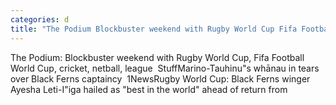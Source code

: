 ```yaml
---
categories: d
title: "The Podium Blockbuster weekend with Rugby World Cup Fifa Football World Cup cricket netball league  Stuff"
---
```

The Podium: Blockbuster weekend with Rugby World Cup, Fifa Football World Cup, cricket, netball, league&nbsp;&nbsp;StuffMarino-Tauhinu"s whānau in tears over Black Ferns captaincy&nbsp;&nbsp;1NewsRugby World Cup: Black Ferns winger Ayesha Leti-I"iga hailed as "best in the world" ahead of return from